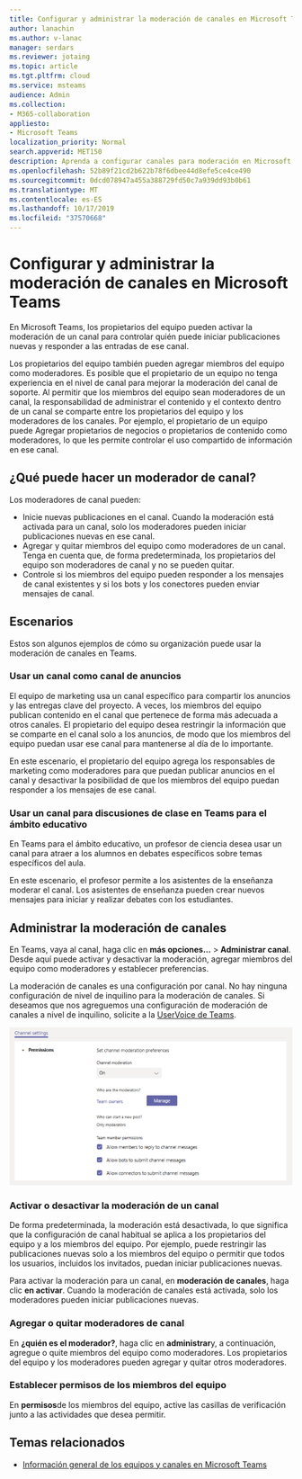 ```yaml
---
title: Configurar y administrar la moderación de canales en Microsoft Teams
author: lanachin
ms.author: v-lanac
manager: serdars
ms.reviewer: jotaing
ms.topic: article
ms.tgt.pltfrm: cloud
ms.service: msteams
audience: Admin
ms.collection:
- M365-collaboration
appliesto:
- Microsoft Teams
localization_priority: Normal
search.appverid: MET150
description: Aprenda a configurar canales para moderación en Microsoft Teams, lo que incluye cómo agregar miembros del equipo como moderadores de canales.
ms.openlocfilehash: 52b89f21cd2b622b78f6dbee44d8efe5ce4ce490
ms.sourcegitcommit: 0dcd078947a455a388729fd50c7a939dd93b0b61
ms.translationtype: MT
ms.contentlocale: es-ES
ms.lasthandoff: 10/17/2019
ms.locfileid: "37570668"
---
```

# <a name="set-up-and-manage-channel-moderation-in-microsoft-teams"></a>Configurar y administrar la moderación de canales en Microsoft Teams

En Microsoft Teams, los propietarios del equipo pueden activar la moderación de un canal para controlar quién puede iniciar publicaciones nuevas y responder a las entradas de ese canal.

Los propietarios del equipo también pueden agregar miembros del equipo como moderadores. Es posible que el propietario de un equipo no tenga experiencia en el nivel de canal para mejorar la moderación del canal de soporte. Al permitir que los miembros del equipo sean moderadores de un canal, la responsabilidad de administrar el contenido y el contexto dentro de un canal se comparte entre los propietarios del equipo y los moderadores de los canales. Por ejemplo, el propietario de un equipo puede Agregar propietarios de negocios o propietarios de contenido como moderadores, lo que les permite controlar el uso compartido de información en ese canal.

## <a name="what-can-a-channel-moderator-do"></a>¿Qué puede hacer un moderador de canal?

Los moderadores de canal pueden:

- Inicie nuevas publicaciones en el canal. Cuando la moderación está activada para un canal, solo los moderadores pueden iniciar publicaciones nuevas en ese canal.
- Agregar y quitar miembros del equipo como moderadores de un canal. Tenga en cuenta que, de forma predeterminada, los propietarios del equipo son moderadores de canal y no se pueden quitar.
- Controle si los miembros del equipo pueden responder a los mensajes de canal existentes y si los bots y los conectores pueden enviar mensajes de canal.

## <a name="scenarios"></a>Escenarios

Estos son algunos ejemplos de cómo su organización puede usar la moderación de canales en Teams.

### <a name="use-a-channel-as-an-announcement-channel"></a>Usar un canal como canal de anuncios

El equipo de marketing usa un canal específico para compartir los anuncios y las entregas clave del proyecto. A veces, los miembros del equipo publican contenido en el canal que pertenece de forma más adecuada a otros canales. El propietario del equipo desea restringir la información que se comparte en el canal solo a los anuncios, de modo que los miembros del equipo puedan usar ese canal para mantenerse al día de lo importante.

En este escenario, el propietario del equipo agrega los responsables de marketing como moderadores para que puedan publicar anuncios en el canal y desactivar la posibilidad de que los miembros del equipo puedan responder a los mensajes de ese canal.

### <a name="use-a-channel-for-class-discussions-in-teams-for-education"></a>Usar un canal para discusiones de clase en Teams para el ámbito educativo

En Teams para el ámbito educativo, un profesor de ciencia desea usar un canal para atraer a los alumnos en debates específicos sobre temas específicos del aula.

En este escenario, el profesor permite a los asistentes de la enseñanza moderar el canal. Los asistentes de enseñanza pueden crear nuevos mensajes para iniciar y realizar debates con los estudiantes.

## <a name="manage-channel-moderation"></a>Administrar la moderación de canales

En Teams, vaya al canal, haga clic en **más opciones...**  >  **Administrar canal**. Desde aquí puede activar y desactivar la moderación, agregar miembros del equipo como moderadores y establecer preferencias.

La moderación de canales es una configuración por canal. No hay ninguna configuración de nivel de inquilino para la moderación de canales. Si deseamos que nos agreguemos una configuración de moderación de canales a nivel de inquilino, solicite a la [UserVoice de Teams](https://microsoftteams.uservoice.com/).

![Manage-Channel-Moderation-in-Teams-Preferences. png](media/manage-channel-moderation-in-teams-preferences.png)

### <a name="turn-on-or-turn-off-moderation-for-a-channel"></a>Activar o desactivar la moderación de un canal

De forma predeterminada, la moderación está desactivada, lo que significa que la configuración de canal habitual se aplica a los propietarios del equipo y a los miembros del equipo. Por ejemplo, puede restringir las publicaciones nuevas solo a los miembros del equipo o permitir que todos los usuarios, incluidos los invitados, puedan iniciar publicaciones nuevas.

Para activar la moderación para un canal, en **moderación de canales**, haga clic **en activar**. Cuando la moderación de canales está activada, solo los moderadores pueden iniciar publicaciones nuevas. 

### <a name="add-or-remove-channel-moderators"></a>Agregar o quitar moderadores de canal

En **¿quién es el moderador?**, haga clic en **administrar**y, a continuación, agregue o quite miembros del equipo como moderadores. Los propietarios del equipo y los moderadores pueden agregar y quitar otros moderadores.  

### <a name="set-team-member-permissions"></a>Establecer permisos de los miembros del equipo

En **permisos**de los miembros del equipo, active las casillas de verificación junto a las actividades que desea permitir.

## <a name="related-topics"></a>Temas relacionados

- [Información general de los equipos y canales en Microsoft Teams](teams-channels-overview.md)

